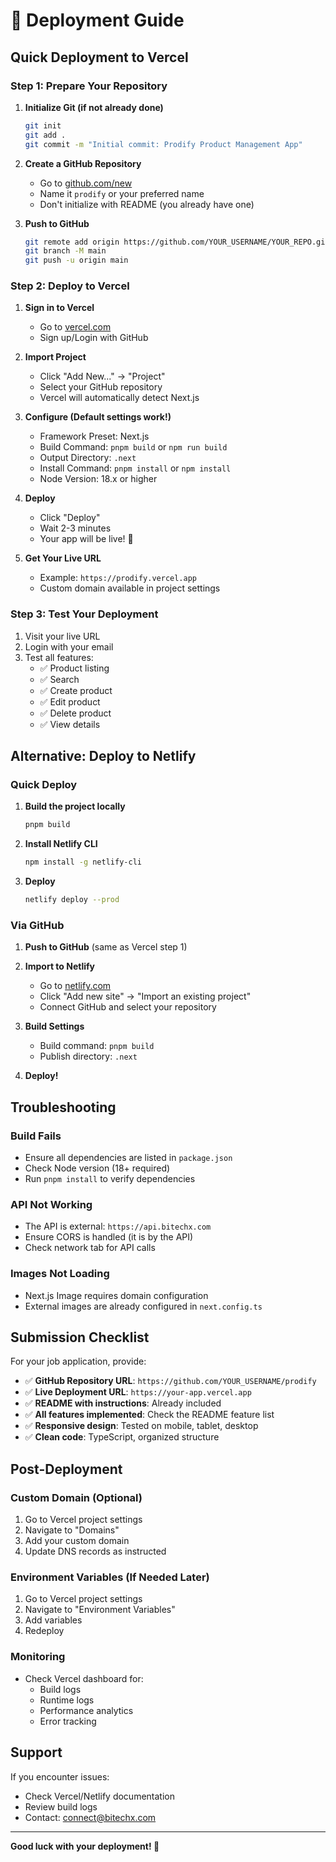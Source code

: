 # 🚀 Deployment Guide

## Quick Deployment to Vercel

### Step 1: Prepare Your Repository

1. **Initialize Git (if not already done)**

   ```bash
   git init
   git add .
   git commit -m "Initial commit: Prodify Product Management App"
   ```

2. **Create a GitHub Repository**

   - Go to [github.com/new](https://github.com/new)
   - Name it `prodify` or your preferred name
   - Don't initialize with README (you already have one)

3. **Push to GitHub**
   ```bash
   git remote add origin https://github.com/YOUR_USERNAME/YOUR_REPO.git
   git branch -M main
   git push -u origin main
   ```

### Step 2: Deploy to Vercel

1. **Sign in to Vercel**

   - Go to [vercel.com](https://vercel.com)
   - Sign up/Login with GitHub

2. **Import Project**

   - Click "Add New..." → "Project"
   - Select your GitHub repository
   - Vercel will automatically detect Next.js

3. **Configure (Default settings work!)**

   - Framework Preset: Next.js
   - Build Command: `pnpm build` or `npm run build`
   - Output Directory: `.next`
   - Install Command: `pnpm install` or `npm install`
   - Node Version: 18.x or higher

4. **Deploy**

   - Click "Deploy"
   - Wait 2-3 minutes
   - Your app will be live! 🎉

5. **Get Your Live URL**
   - Example: `https://prodify.vercel.app`
   - Custom domain available in project settings

### Step 3: Test Your Deployment

1. Visit your live URL
2. Login with your email
3. Test all features:
   - ✅ Product listing
   - ✅ Search
   - ✅ Create product
   - ✅ Edit product
   - ✅ Delete product
   - ✅ View details

## Alternative: Deploy to Netlify

### Quick Deploy

1. **Build the project locally**

   ```bash
   pnpm build
   ```

2. **Install Netlify CLI**

   ```bash
   npm install -g netlify-cli
   ```

3. **Deploy**
   ```bash
   netlify deploy --prod
   ```

### Via GitHub

1. **Push to GitHub** (same as Vercel step 1)

2. **Import to Netlify**

   - Go to [netlify.com](https://netlify.com)
   - Click "Add new site" → "Import an existing project"
   - Connect GitHub and select your repository

3. **Build Settings**

   - Build command: `pnpm build`
   - Publish directory: `.next`

4. **Deploy!**

## Troubleshooting

### Build Fails

- Ensure all dependencies are listed in `package.json`
- Check Node version (18+ required)
- Run `pnpm install` to verify dependencies

### API Not Working

- The API is external: `https://api.bitechx.com`
- Ensure CORS is handled (it is by the API)
- Check network tab for API calls

### Images Not Loading

- Next.js Image requires domain configuration
- External images are already configured in `next.config.ts`

## Submission Checklist

For your job application, provide:

- ✅ **GitHub Repository URL**: `https://github.com/YOUR_USERNAME/prodify`
- ✅ **Live Deployment URL**: `https://your-app.vercel.app`
- ✅ **README with instructions**: Already included
- ✅ **All features implemented**: Check the README feature list
- ✅ **Responsive design**: Tested on mobile, tablet, desktop
- ✅ **Clean code**: TypeScript, organized structure

## Post-Deployment

### Custom Domain (Optional)

1. Go to Vercel project settings
2. Navigate to "Domains"
3. Add your custom domain
4. Update DNS records as instructed

### Environment Variables (If Needed Later)

1. Go to Vercel project settings
2. Navigate to "Environment Variables"
3. Add variables
4. Redeploy

### Monitoring

- Check Vercel dashboard for:
  - Build logs
  - Runtime logs
  - Performance analytics
  - Error tracking

## Support

If you encounter issues:

- Check Vercel/Netlify documentation
- Review build logs
- Contact: connect@bitechx.com

---

**Good luck with your deployment! 🚀**
